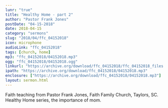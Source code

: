 ```yaml
---
lunr: "true"
title: "Healthy Home - part 2"
author: "Pastor Frank Jones"
postDate: "04-15-2018"
date: 2018-04-15
category: "sermons"
slug: "2018/04/ffc_04152018"
icon: microphone
audioLink: "ffc_04152018"
tags: [church, home]
mp3: "ffc_04152018/04152018.mp3"
ogg: "ffc_04152018/04152018.ogg"
linkurl: "https://archive.org/download/ffc_04152018/ffc_04152018_files.xml"
ipath: "https://archive.org/download/ffc_04152018/04152018.mp3"
enclosure: ["https://archive.org/download/ffc_04152018/04152018.mp3"]
layout: sermon.html
---
```


Faith teaching from Pastor Frank Jones, Faith Family Church, Taylors, SC.  Healthy Home series, the importance of mom.
